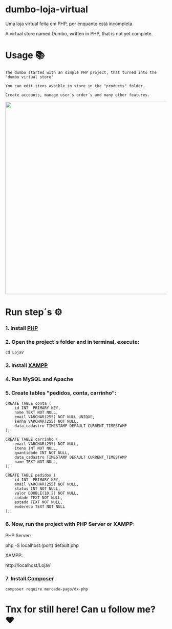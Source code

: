 # dumbo-loja-virtual
Uma loja virtual feita em PHP, por enquanto está incompleta.

A virtual store named Dumbo, written in PHP, that is not yet complete.


# Usage 📚

```
The dumbo started with an simple PHP project, that turned into the "dumbo virtual store"

You can edit itens avaible in store in the "products" folder.

Create accounts, manage user´s order´s and many other features.
```
<img src="https://media.discordapp.net/attachments/1138577676291031173/1138833085115400192/image.png?width=1000&height=636" width="600">

# Run step´s ⚙

### 1. Install <a href='https://www.php.net/downloads.php'>PHP</a>

### 2. Open the project´s folder and in terminal, execute:
```
cd LojaV
```
### 3. Install <a href='https://sourceforge.net/projects/xampp/files/XAMPP%20Windows/8.2.4/xampp-windows-x64-8.2.4-0-VS16-installer.exe/download'>XAMPP</a>

### 4. Run MySQL and Apache

### 5. Create tables "pedidos, conta, carrinho":

```
CREATE TABLE conta (
    id INT  PRIMARY KEY,
    nome TEXT NOT NULL,
    email VARCHAR(255) NOT NULL UNIQUE,
    senha VARCHAR(255) NOT NULL,
    data_cadastro TIMESTAMP DEFAULT CURRENT_TIMESTAMP
);

CREATE TABLE carrinho (
    email VARCHAR(255) NOT NULL,
    itens INT NOT NULL,
    quantidade INT NOT NULL,
    data_cadastro TIMESTAMP DEFAULT CURRENT_TIMESTAMP
    name TEXT NOT NULL,
);

CREATE TABLE pedidos (
    id INT  PRIMARY KEY,
    email VARCHAR(255) NOT NULL,
    status INT NOT NULL, 
    valor DOUBLE(10,2) NOT NULL,
    cidade TEXT NOT NULL,
    estado TEXT NOT NULL,
    endereco TEXT NOT NULL
);
```

### 6. Now, run the project with PHP Server or XAMPP:

PHP Server:

php -S localhost:(port) default.php

XAMPP:

http://localhost/LojaV

### 7. Install <a href='https://getcomposer.org/download/'>Composer</a>

```
composer require mercado-pago/dx-php
```

# Tnx for still here! Can u follow me? ❤

